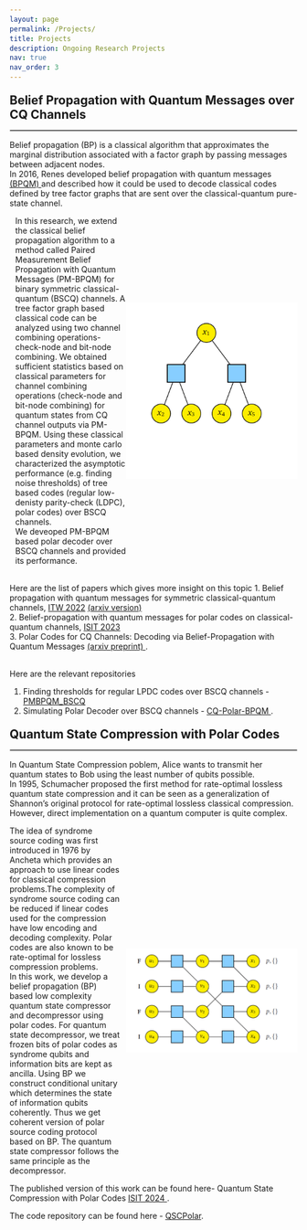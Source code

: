 ```yaml
---
layout: page
permalink: /Projects/
title: Projects
description: Ongoing Research Projects 
nav: true
nav_order: 3
---
```

<div style="font-weight: bold; font-size: 1.5em; margin-top: 20px; margin-bottom: 10px;"> Belief Propagation with Quantum Messages over CQ Channels</div>
<hr style="border: 1px solid #ccc; margin-bottom: 15px;">
Belief propagation (BP) is a classical algorithm that approximates the marginal distribution associated with a factor graph by passing messages between adjacent nodes. <br>
In 2016, Renes developed belief propagation with quantum messages <a href="https://iopscience.iop.org/article/10.1088/1367-2630/aa7c78/pdf">(BPQM) </a> and described how it could be used to decode classical codes defined by tree factor graphs that are sent over the classical-quantum pure-state channel.<br>
<div style="display: flex; align-items: center;">
  <p style="margin-right: 10px;">

In this research, we extend the classical belief propagation algorithm to a method called Paired Measurement Belief Propagation with Quantum Messages (PM-BPQM) for binary symmetric classical-quantum (BSCQ) channels. A tree factor graph based classical code can be analyzed using two channel combining operations- check-node and bit-node combining. We obtained sufficient statistics based on classical parameters for channel combining operations (check-node and bit-node combining) for quantum states from CQ channel outputs via PM-BPQM. Using these classical parameters and monte carlo based density evolution, we characterized the asymptotic performance (e.g. finding noise thresholds) of tree based codes (regular low-denisty parity-check (LDPC), polar codes) over BSCQ channels.
<br> We deveoped PM-BPQM based polar decoder over BSCQ channels and provided its performance.
 </p>
  <img src="../assets/img/bpqm.gif" alt="BPQM based CQ Polar Decoding" width="300">
</div>
<br> Here are the list of papers which gives more insight on this topic
1. Belief propagation with quantum messages for symmetric classical-quantum channels, <a href="https://ieeexplore.ieee.org/abstract/document/9965841"> ITW 2022</a> <a href="https://arxiv.org/abs/2207.04984"> (arxiv version)</a><br> 
2. Belief-propagation with quantum messages for polar codes on classical-quantum channels, <a href="https://ieeexplore.ieee.org/abstract/document/10206723"> ISIT 2023 </a> <br>
3. Polar Codes for CQ Channels: Decoding via Belief-Propagation with Quantum Messages <a href="https://arxiv.org/pdf/2401.07167"> (arxiv preprint) </a>. 

<br> Here are the relevant repositories 
1. Finding thresholds for regular LPDC codes over BSCQ channels - <a href="https://github.com/Aviemathelec1995/PMBPQM_BSCQ"> PMBPQM_BSCQ </a>
2. Simulating Polar Decoder over BSCQ channels - <a href="https://github.com/Aviemathelec1995/CQ-Polar-BPQM"> CQ-Polar-BPQM </a>.

<div style="font-weight: bold; font-size: 1.5em; margin-top: 20px; margin-bottom: 10px;"> Quantum State Compression with Polar Codes</div>
<hr style="border: 1px solid #ccc; margin-bottom: 15px;">
In Quantum State Compression poblem, Alice wants to transmit her quantum states to Bob using the least number of qubits possible.<br>
In 1995, Schumacher proposed the first method for rate-optimal lossless quantum state compression and it can be seen as a generalization of Shannon’s original protocol for rate-optimal lossless classical compression. However, direct implementation on a quantum computer is quite complex.<br>
<div style="display: flex; align-items: center;">
  <p style="margin-right: 10px;">
The idea of syndrome source coding was first introduced in 1976 by Ancheta which provides an approach to use linear codes for classical compression problems.The complexity of syndrome source coding can be reduced if linear codes used for the compression have low encoding and decoding complexity. Polar codes are also known to be rate-optimal for lossless compression problems.<br>
In this work, we develop a belief propagation (BP) based low complexity quantum state compressor and decompressor using polar codes. For quantum state decompressor, we treat frozen bits of polar codes as syndrome qubits and information bits are kept as ancilla. Using BP we construct conditional unitary which determines the state of information qubits coherently. Thus we get coherent version of polar source coding protocol based on BP. The quantum state compressor follows the same principle as the decompressor.<br>
</p>
  <img src="../assets/img/polar_compression.gif" alt="BP based Polar Compression" width="300">
</div>
The published version of this work can be found here- Quantum State Compression with Polar Codes <a href="https://ieeexplore.ieee.org/document/10619556"> ISIT 2024 </a>.

The code repository can be found here - <a href="https://github.com/Aviemathelec1995/QSCpolar"> QSCPolar</a>.
